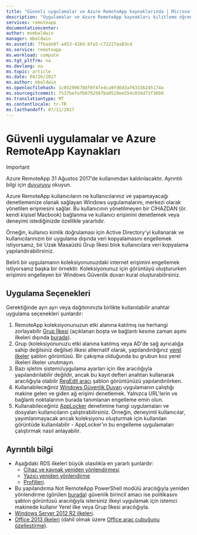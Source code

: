 ```yaml
---
title: "Güvenli uygulamalar ve Azure RemoteApp kaynaklarında | Microsoft Docs"
description: "Uygulamalar ve Azure RemoteApp kaynakları kilitleme öğrenin"
services: remoteapp
documentationcenter: 
author: msmbaldwin
manager: mbaldwin
ms.assetid: 7fbade87-a453-426d-bfa5-c72227ea83cd
ms.service: remoteapp
ms.workload: compute
ms.tgt_pltfrm: na
ms.devlang: na
ms.topic: article
ms.date: 04/26/2017
ms.author: mbaldwin
ms.openlocfilehash: 1c052906788f0f4fe4ca9fd6d3af63336245174a
ms.sourcegitcommit: f537befafb079256fba0529ee554c034d73f36b0
ms.translationtype: MT
ms.contentlocale: tr-TR
ms.lasthandoff: 07/11/2017
---
```

# <a name="secure-apps-and-resources-in-azure-remoteapp"></a>Güvenli uygulamalar ve Azure RemoteApp Kaynakları
> [!IMPORTANT]
> Azure RemoteApp 31 Ağustos 2017’de kullanımdan kaldırılacaktır. Ayrıntılı bilgi için [duyuruyu](https://go.microsoft.com/fwlink/?linkid=821148) okuyun.
> 
> 

Azure RemoteApp kullanıcıların ne kullanıcılarınız ve yapamayacağı denetlemenize olanak sağlayan Windows uygulamalarını, merkezi olarak yönetilen erişmesini sağlar.  Bu kullanıcının yönetilmeyen bir CİHAZDAN (ör. kendi kişisel Macbook) bağlanma ve kullanıcı erişimini denetlemek veya deneyimi istediğinizde özellikle yararlıdır.

Örneğin, kullanıcı kimlik doğrulaması için Active Directory'yi kullanarak ve kullanıcılarınızın bir uygulama dışında veri kopyalamasını engellemek istiyorsanız, bir Uzak Masaüstü Grup İlkesi blok kullanıcılara veri kopyalama yapılandırabilirsiniz.

Belirli bir uygulamanın koleksiyonunuzdaki internet erişimini engellemek istiyorsanız başka bir örnektir. Koleksiyonunuz için görüntüyü oluştururken erişimini engelleyen bir Windows Güvenlik duvarı kural oluşturabilirsiniz.

## <a name="implementation-options"></a>Uygulama Seçenekleri
  Gerektiğinde ayrı ayrı veya dağıtımınızla birlikte kullanılabilir anahtar uygulama seçenekleri şunlardır:

1. RemoteApp koleksiyonunuzun etki alanına katılmış ise herhangi zorlayabilir [Grup İlkesi](https://technet.microsoft.com/library/cc725828.aspx) (açıklanan boşta ve bağlantı kesme zaman aşımı ilkeleri dışında [burada](../azure-subscription-service-limits.md)).
2. Grup (koleksiyonunuzu etki alanına katılmış veya AD'de sağ ayrıcalığa sahip değilsiniz değilse) ilkesi alternatif olarak, yapılandırdığınız [yerel ilkeler](https://technet.microsoft.com/library/cc775702.aspx) şablon görüntüsü.  Bir çakışma olduğunda bu grubun koz yerel ilkeleri ilkeler unutmayın.
3. Bazı işletim sistemi/uygulama ayarları için ilke aracılığıyla yapılandırılabilir değildir, ancak bu kayıt defteri anahtarı kullanarak aracılığıyla olabilir [RegEdit aracı](remoteapp-hybridtrouble.md) şablon görüntünüzü yapılandırılırken.
4. Kullanabileceğiniz [Windows Güvenlik Duvarı](http://windows.microsoft.com/en-US/windows-8/Windows-Firewall-from-start-to-finish) uygulamanın çalıştığı makine gelen ve giden ağ erişimi denetlemek. Yalnızca URL'lerin ve bağlantı noktalarının burada tanımlanan engelleme emin olun.
5. Kullanabileceğiniz [AppLocker](https://technet.microsoft.com/library/hh831440.aspx) denetimine hangi uygulamaları ve dosyaları kullanıcıların çalıştırabilirsiniz. Örneğin, deneyimli kullanıcılar, yayımlanmayacak ancak koleksiyonu oluşturmak için kullanılan görüntüde kullanılabilir - AppLocker'ın bu engelleme uygulamaları çalıştırmak nasıl anlayabilir.

## <a name="detailed-information"></a>Ayrıntılı bilgi
* Aşağıdaki RDS ilkeleri büyük olasılıkla en yararlı şunlardır:
  * [Cihaz ve kaynak yeniden yönlendirmesi](https://technet.microsoft.com/library/ee791794.aspx)
  * [Yazıcı yeniden yönlendirme](https://technet.microsoft.com/library/ee791784.aspx)
  * [Profilleri](https://technet.microsoft.com/library/ee791865.aspx).
* Bu yapılandırma Not RemoteApp PowerShell modülü aracılığıyla yeniden yönlendirme (görülen [burada](remoteapp-redirection.md)) güvenlik birincil amacı ise politikasını şablon görüntüsü aracılığıyla istersiniz ilkeyi uygulamak için istemci makinede kullanır Yerel ilke veya Grup İlkesi aracılığıyla.
* [Windows Server 2012 R2 ilkeleri](https://technet.microsoft.com/library/hh831791.aspx).
* [Office 2013 ilkeleri](https://technet.microsoft.com/library/cc178969.aspx) (dahil olmak üzere [Office araç çubuğunu özelleştirme](https://technet.microsoft.com/library/cc179143.aspx)).

